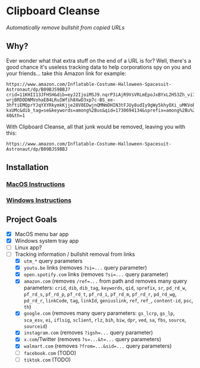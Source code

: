 # Clipboard Cleanse
*Automatically remove bullshit from copied URLs*

## Why?
Ever wonder what that extra stuff on the end of a URL is for? Well, there's a good chance it's useless tracking data to help corporations spy on you and your friends... take this Amazon link for example:
```
https://www.amazon.com/Inflatable-Costume-Halloween-Spacesuit-Astronaut/dp/B09BJS9BBJ?crid=11KHII13JFHSH&dib=eyJ2IjoiMSJ9.nqrP3iAjR9VsVRLmEpoJxBYxL2H53Zh_vi7fD3WLEc6FHQzxqQmlxkz-wrjBRDODNMVohaEB4LRuIWfih8XwD3xp7c-BS_ee-3hftiEMQprYJqYXYRkymkKjje28V8EDwjnQMNmDHIN3tFJUy8udIy9gWy5khyOXi_uMKVoBjqj4V5cnXAMwny9OTVr5BK2_msWm915igcvUfms6fgoQIMaIfRZlFsAX_ATpjjLUeNGLnEktxuXqogPryHsIo5o_jsbIKSyF38lJ1iDiSB13XvvAusjmkXbC0EDNT7m9n7k.WfS1pc4D_HZbaEYBi9kLOLyhRDWMoInlulOcI-kxUMc&dib_tag=se&keywords=among%2Bus&qid=1730694134&sprefix=among%2Bu%2Caps%2C118&sr=8-40&th=1
```
With Clipboard Cleanse, all that junk would be removed, leaving you with this:
```
https://www.amazon.com/Inflatable-Costume-Halloween-Spacesuit-Astronaut/dp/B09BJS9BBJ
```

## Installation
### [MacOS Instructions](MacOS.md#installation)
### [Windows Instructions](Windows.md#installation)

## Project Goals
- [x] MacOS menu bar app
- [x] Windows system tray app
- [ ] Linux app?
- [ ] Tracking information / bullshit removal from links
  - [x] `utm_*` query parameters
  - [x] `youtu.be` links (removes `?si=...` query parameter)
  - [x] `open.spotify.com` links (removes `?si=...` query parameter)
  - [x] `amazon.com` (removes `/ref=...` from path and removes many query parameters: `crid`, `dib`, `dib_tag`, `keywords`, `qid`, `sprefix`, `sr`, `pd_rd_w`, `pf_rd_s`, `pf_rd_p`, `pf_rd_t`, `pf_rd_i`, `pf_rd_m`, `pf_rd_r`, `pd_rd_wg`, `pd_rd_r`, `linkCode`, `tag`, `linkId`, `geniuslink`, `ref`, `ref_`, `content-id`, `psc`, `th`)
  - [x] `google.com` (removes many query parameters: `gs_lcrp`, `gs_lp`, `sca_esv`, `ei`, `iflsig`, `sclient`, `rlz`, `bih`, `biw`, `dpr`, `ved`, `sa`, `fbs`, `source`, `sourceid`)
  - [x] `instagram.com` (removes `?igsh=...` query parameter)
  - [x] `x.com`/Twitter (removes `?s=...&t=...` query parameters)
  - [x] `walmart.com` (removes `?from=...&sid=...` query parameters)
  - [ ] `facebook.com` (TODO)
  - [ ] `tiktok.com` (TODO)